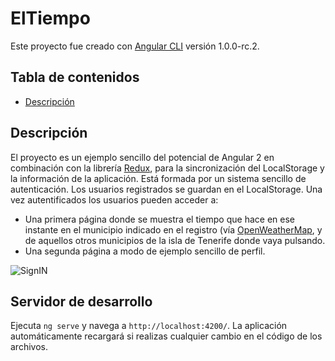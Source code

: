# ElTiempo

Este proyecto fue creado con [Angular CLI](https://github.com/angular/angular-cli) versión 1.0.0-rc.2.

## Tabla de contenidos

- [Descripción](#descripcion)

## Descripción

El proyecto es un ejemplo sencillo del potencial de Angular 2 en combinación con la librería [Redux](http://redux.js.org/), para la sincronización del LocalStorage y la información de la aplicación. Está formada por un sistema sencillo de autenticación. Los usuarios registrados se guardan en el LocalStorage. Una vez autentificados los usuarios pueden acceder a: 
- Una primera página donde se muestra el tiempo que hace en ese instante en el municipio indicado en el registro (vía [OpenWeatherMap](https://openweathermap.org/api), y de aquellos otros municipios de la isla de Tenerife donde vaya pulsando.
- Una segunda página a modo de ejemplo sencillo de perfil. 

![SignIN](https://github.com/alejandro-ortega-freire/examples_angular2/elTiempo/imagesGit/elTiempoApp_SignIN.png)

## Servidor de desarrollo

Ejecuta `ng serve` y navega a `http://localhost:4200/`. La aplicación automáticamente recargará si realizas cualquier cambio en el código de los archivos.



